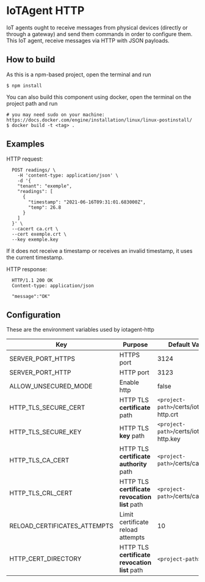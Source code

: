 # IoTAgent HTTP

IoT agents ought to receive messages from physical devices (directly or through a gateway) and send them commands in order to configure them. This IoT agent, receive messages via HTTP with JSON payloads.

## How to build

As this is a npm-based project, open the terminal and run

```
$ npm install
```

You can also build this component using docker, open the terminal on the project path and run

```
# you may need sudo on your machine: https://docs.docker.com/engine/installation/linux/linux-postinstall/
$ docker build -t <tag> .
```

## Examples

HTTP request:

```HTTP
  POST readings/ \
    -H 'content-type: application/json' \
    -d '{
    "tenant": "exemple",
    "readings": [
      {
        "timestamp": "2021-06-16T09:31:01.683000Z",
        "temp": 26.8
      }
    ]
  }' \
  --cacert ca.crt \
  --cert exemple.crt \
  --key exemple.key
```

If it does not receive a timestamp or receives an invalid timestamp, it uses the current timestamp.

HTTP response:

```HTTP
  HTTP/1.1 200 OK
  Content-type: application/json

  "message":"OK"
```

## Configuration

These are the environment variables used by iotagent-http

| Key                          | Purpose                                       | Default Value                            |
| ---------------------------- | --------------------------------------------- | ---------------------------------------- |
| SERVER_PORT_HTTPS            | HTTPS port                                    | 3124                                     |
| SERVER_PORT_HTTP             | HTTP port                                     | 3123                                     |
| ALLOW_UNSECURED_MODE         | Enable http                                   | false                                    |
| HTTP_TLS_SECURE_CERT         | HTTP TLS **certificate** path                 | `<project-path>`/certs/iotagent-http.crt |
| HTTP_TLS_SECURE_KEY          | HTTP TLS **key** path                         | `<project-path>`/certs/iotagent-http.key |
| HTTP_TLS_CA_CERT             | HTTP TLS **certificate authority** path       | `<project-path>`/certs/ca.crt            |
| HTTP_TLS_CRL_CERT            | HTTP TLS **certificate revocation list** path | `<project-path>`/certs/ca.crl            |
| RELOAD_CERTIFICATES_ATTEMPTS | Limit certificate reload attempts             | 10                                       |
| HTTP_CERT_DIRECTORY          | HTTP TLS **certificate revocation list** path | `<project-path>`/certs                   |
